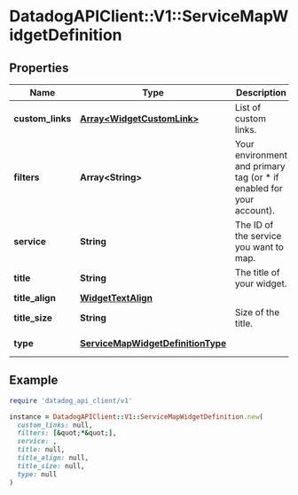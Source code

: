 # DatadogAPIClient::V1::ServiceMapWidgetDefinition

## Properties

| Name             | Type                                                                    | Description                                                           | Notes                             |
| ---------------- | ----------------------------------------------------------------------- | --------------------------------------------------------------------- | --------------------------------- |
| **custom_links** | [**Array&lt;WidgetCustomLink&gt;**](WidgetCustomLink.md)                | List of custom links.                                                 | [optional]                        |
| **filters**      | **Array&lt;String&gt;**                                                 | Your environment and primary tag (or \* if enabled for your account). |                                   |
| **service**      | **String**                                                              | The ID of the service you want to map.                                |                                   |
| **title**        | **String**                                                              | The title of your widget.                                             | [optional]                        |
| **title_align**  | [**WidgetTextAlign**](WidgetTextAlign.md)                               |                                                                       | [optional]                        |
| **title_size**   | **String**                                                              | Size of the title.                                                    | [optional]                        |
| **type**         | [**ServiceMapWidgetDefinitionType**](ServiceMapWidgetDefinitionType.md) |                                                                       | [default to &#39;servicemap&#39;] |

## Example

```ruby
require 'datadog_api_client/v1'

instance = DatadogAPIClient::V1::ServiceMapWidgetDefinition.new(
  custom_links: null,
  filters: [&quot;*&quot;],
  service: ,
  title: null,
  title_align: null,
  title_size: null,
  type: null
)
```
